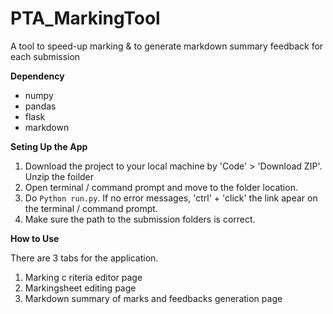 # PTA_MarkingTool
A tool to speed-up marking &amp; to generate markdown summary feedback for each submission

**Dependency**
- numpy
- pandas
- flask
- markdown

**Seting Up the App**

1. Download the project to your local machine by 'Code' > 'Download ZIP'. Unzip the foilder
2. Open terminal / command prompt and move to the folder location.
3. Do `Python run.py`. If no error messages, 'ctrl' + 'click' the link apear on the terminal / command prompt.
4. Make sure the path to the submission folders is correct.

**How to Use**

There are 3 tabs for the application.
1. Marking c riteria editor page
2. Markingsheet editing page
3. Markdown summary of marks and feedbacks generation page
